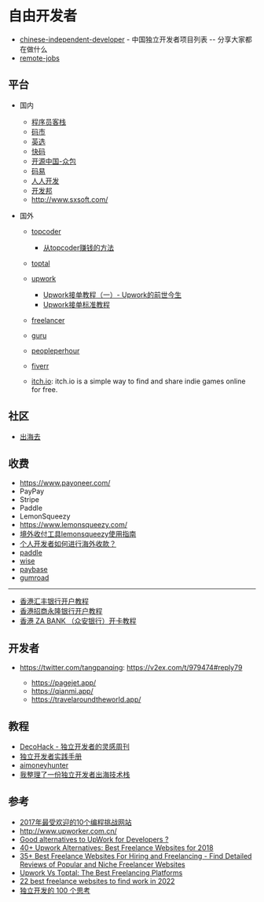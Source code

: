# 自由开发者

- [chinese-independent-developer](https://github.com/1c7/chinese-independent-developer) - 中国独立开发者项目列表 -- 分享大家都在做什么
- [remote-jobs](https://github.com/remoteintech/remote-jobs)

## 平台

- 国内

    - [程序员客栈](https://www.proginn.com/)
    - [码市](https://mart.coding.net/developers)
    - [英选](https://www.yingxuan.io/)
    - [快码](https://www.kuai.ma/)
    - [开源中国-众包](https://zb.oschina.net/)
    - [码易](https://www.mayigeek.com/)
    - [人人开发](http://rrkf.com/)
    - [开发邦](http://www.kaifabang.com/)
    - http://www.sxsoft.com/

- 国外

    - [topcoder](https://www.topcoder.com/)

        - [从topcoder赚钱的方法](https://www.cnblogs.com/zhangchenliang/p/4040925.html)

    - [toptal](https://www.toptal.com/)
    - [upwork](https://www.upwork.com/)

        - [Upwork接单教程（一）- Upwork的前世今生](https://zhuanlan.zhihu.com/p/27914479)
        - [Upwork接单标准教程](https://www.kancloud.cn/upwork/newforupwork/331697)

    - [freelancer](https://www.freelancer.com)
    - [guru](https://www.guru.com/)
    - [peopleperhour](https://www.peopleperhour.com/?v=2)
    - [fiverr](https://www.fiverr.com/)
    - [itch.io](https://itch.io/): itch.io is a simple way to find and share indie games online for free.

## 社区

- [出海去](https://chuhaiqu.club/)

## 收费

- https://www.payoneer.com/
- PayPay
- Stripe
- Paddle
- LemonSqueezy
- https://www.lemonsqueezy.com/
- [境外收付工具lemonsqueezy使用指南](https://juejin.cn/post/7218916901593415736)
- [个人开发者如何进行海外收款？](https://v2ex.com/t/801035)
- [paddle](https://www.paddle.com/)
- [wise](https://wise.com/gb/pricing/)
- [paybase](https://paybase.cn/)
- [gumroad](https://gumroad.com/)

---

- [香港汇丰银行开户教程](https://blog.shuziyimin.org/1387)
- [香港招商永隆银行开户教程](https://blog.shuziyimin.org/626)
- [香港 ZA BANK （众安银行）开卡教程](https://blog.shuziyimin.org/1368)


## 开发者

- https://twitter.com/tangpanqing: https://v2ex.com/t/979474#reply79

    - https://pagejet.app/
    - https://qianmi.app/
    - https://travelaroundtheworld.app/

## 教程

- [DecoHack - 独立开发者的灵感周刊](https://www.decohack.com/)
- [独立开发者实践手册](https://wiki.decohack.com/)
- [aimoneyhunter](https://github.com/bleedline/aimoneyhunter)
- [我整理了一份独立开发者出海技术栈](https://zhuanlan.zhihu.com/p/683518142)

## 参考

- [2017年最受欢迎的10个编程挑战网站](http://geek.csdn.net/news/detail/236954)
- http://www.upworker.com.cn/
- [Good alternatives to UpWork for Developers ?](https://www.reddit.com/r/freelance/comments/5lmjws/good_alternatives_to_upwork_for_developers/?st=jcfrxnxp&sh=a005fc60)
- [40+ Upwork Alternatives: Best Freelance Websites for 2018](https://www.codementor.io/blog/40-upwork-alternatives-316o841kmx)
- [35+ Best Freelance Websites For Hiring and Freelancing - Find Detailed Reviews of Popular and Niche Freelancer Websites](https://www.konsus.com/blog/best-freelance-websites/)
- [Upwork Vs Toptal: The Best Freelancing Platforms](http://www.nextearning.com/2016/03/upwork-vs-toptal-best-freelancing-platforms.html)
- [22 best freelance websites to find work in 2022](https://webflow.com/blog/freelance-websites)
- [独立开发的 100 个思考](https://mp.weixin.qq.com/mp/appmsgalbum?__biz=MjM5ODc5NjQyOQ==&action=getalbum&album_id=3188138854582337550&scene=173&subscene=&sessionid=svr_16e5f30a104&enterid=1707054842&from_msgid=2649888866&from_itemidx=1&count=3&nolastread=1&scene=21#wechat_redirect)
